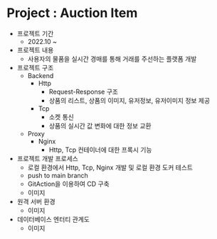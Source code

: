 # Project : Auction Item

- 프로젝트 기간
    - 2022.10 ~
- 프로젝트 내용
    - 사용자의 물품을 실시간 경매를 통해 거래를 주선하는 플랫폼 개발
- 프로젝트 구조
    - Backend
        - Http
            - Request-Response 구조
            - 상품의 리스트, 상품의 이미지, 유저정보, 유저이미지 정보 제공
        - Tcp
            - 소켓 통신
            - 상품의 실시간 값 변화에 대한 정보 교환
    - Proxy
        - Nginx
            - Http, Tcp 컨테이너에 대한 프록시 기능
- 프로젝트 개발 프로세스
    - 로컬 환경에서 Http, Tcp, Nginx 개발 및 로컬 환경 도커 테스트
    - push to main branch
    - GitAction을 이용하여 CD 구축
    - 이미지
- 원격 서버 환경
    - 이미지
- 데이터베이스 엔터티 관계도
    - 이미지
